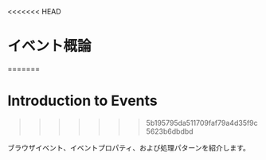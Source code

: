<<<<<<< HEAD
# イベント概論
=======
# Introduction to Events
>>>>>>> 5b195795da511709faf79a4d35f9c5623b6dbdbd

ブラウザイベント、イベントプロパティ、および処理パターンを紹介します。
